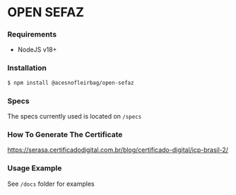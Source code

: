# OPEN SEFAZ

### Requirements

- NodeJS v18+

### Installation

```bash
$ npm install @acesnofleirbag/open-sefaz
```

### Specs

The specs currently used is located on `/specs`

### How To Generate The Certificate

https://serasa.certificadodigital.com.br/blog/certificado-digital/icp-brasil-2/

### Usage Example

See `/docs` folder for examples
